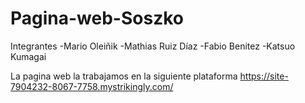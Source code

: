 # Pagina-web-Soszko

Integrantes
-Mario Oleiñik
-Mathias Ruiz Díaz
-Fabio Benitez
-Katsuo Kumagai

La pagina web la trabajamos en la siguiente plataforma
https://site-7904232-8067-7758.mystrikingly.com/
